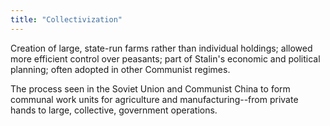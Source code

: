 ```yaml
---
title: "Collectivization"
---
```

Creation of large, state-run farms rather than individual holdings; allowed more efficient control over peasants; part of Stalin's economic and political planning; often adopted in other Communist regimes.

The process seen in the Soviet Union and Communist China to form communal work units for agriculture and manufacturing--from private hands to large, collective, government operations.

